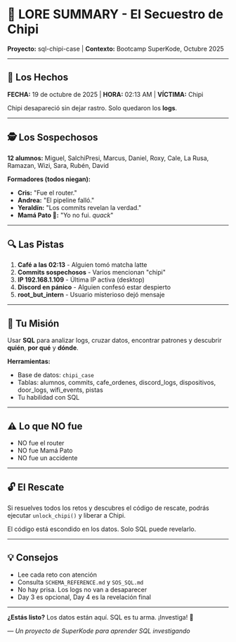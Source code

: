 # 🐾 LORE SUMMARY - El Secuestro de Chipi

**Proyecto:** sql-chipi-case | **Contexto:** Bootcamp SuperKode, Octubre 2025

---

## 📅 Los Hechos

**FECHA:** 19 de octubre de 2025 | **HORA:** 02:13 AM | **VÍCTIMA:** Chipi

Chipi desapareció sin dejar rastro. Solo quedaron los **logs**.

---

## 🕵️ Los Sospechosos

**12 alumnos:** Miguel, SalchiPresi, Marcus, Daniel, Roxy, Cale, La Rusa, Ramazan, Wizi, Sara, Rubén, David

**Formadores (todos niegan):**
- **Cris:** "Fue el router."
- **Andrea:** "El pipeline falló."
- **Yeraldín:** "Los commits revelan la verdad."
- **Mamá Pato 🦆:** "Yo no fui. *quack*"

---

## 🔍 Las Pistas

1. **Café a las 02:13** - Alguien tomó matcha latte
2. **Commits sospechosos** - Varios mencionan "chipi"
3. **IP 192.168.1.109** - Última IP activa (desktop)
4. **Discord en pánico** - Alguien confesó estar despierto
5. **root_but_intern** - Usuario misterioso dejó mensaje

---

## 🎯 Tu Misión

Usar **SQL** para analizar logs, cruzar datos, encontrar patrones y descubrir **quién**, **por qué** y **dónde**.

**Herramientas:**
- Base de datos: `chipi_case`
- Tablas: alumnos, commits, cafe_ordenes, discord_logs, dispositivos, door_logs, wifi_events, pistas
- Tu habilidad con SQL

---

## ⚠️ Lo que NO fue

- NO fue el router
- NO fue Mamá Pato
- NO fue un accidente

---

## 🔓 El Rescate

Si resuelves todos los retos y descubres el código de rescate, podrás ejecutar `unlock_chipi()` y liberar a Chipi.

El código está escondido en los datos. Solo SQL puede revelarlo.

---

## 💡 Consejos

- Lee cada reto con atención
- Consulta `SCHEMA_REFERENCE.md` y `SOS_SQL.md`
- No hay prisa. Los logs no van a desaparecer
- Day 3 es opcional, Day 4 es la revelación final

---

**¿Estás listo?** Los datos están aquí. SQL es tu arma. ¡Investiga! 🐾

*— Un proyecto de SuperKode para aprender SQL investigando*
